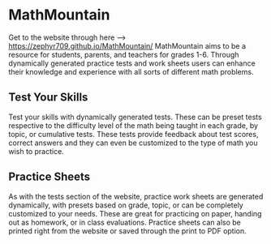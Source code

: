 # MathMountain
Get to the website through here --> https://zephyr709.github.io/MathMountain/
MathMountain aims to be a resource for students, parents, and teachers for grades 1-6. Through dynamically generated practice tests and work sheets users can enhance their knowledge and experience with all sorts of different math problems.

## Test Your Skills
Test your skills with dynamically generated tests. These can be preset tests respective to the difficulty level of the math being taught in each grade, by topic, or cumulative tests. These tests provide feedback about test scores, correct answers and they can even be customized to the type of math you wish to practice.

## Practice Sheets
As with the tests section of the website, practice work sheets are generated dynamically, with presets based on grade, topic, or can be completely customized to your needs. These are great for practicing on paper, handing out as homework, or in class evaluations. Practice sheets can also be printed right from the website or saved through the print to PDF option.
